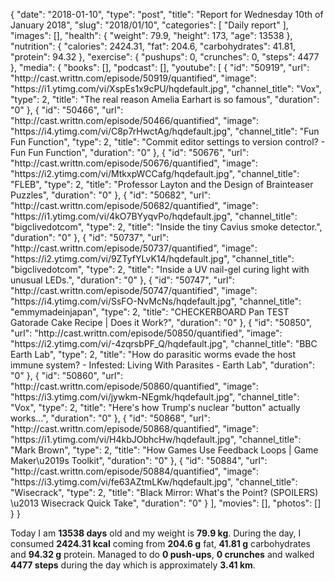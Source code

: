 {
    "date": "2018-01-10",
    "type": "post",
    "title": "Report for Wednesday 10th of January 2018",
    "slug": "2018\/01\/10",
    "categories": [
        "Daily report"
    ],
    "images": [],
    "health": {
        "weight": 79.9,
        "height": 173,
        "age": 13538
    },
    "nutrition": {
        "calories": 2424.31,
        "fat": 204.6,
        "carbohydrates": 41.81,
        "protein": 94.32
    },
    "exercise": {
        "pushups": 0,
        "crunches": 0,
        "steps": 4477
    },
    "media": {
        "books": [],
        "podcast": [],
        "youtube": [
            {
                "id": "50919",
                "url": "http:\/\/cast.writtn.com\/episode\/50919\/quantified",
                "image": "https:\/\/i1.ytimg.com\/vi\/XspEs1x9cPU\/hqdefault.jpg",
                "channel_title": "Vox",
                "type": 2,
                "title": "The real reason Amelia Earhart is so famous",
                "duration": "0"
            },
            {
                "id": "50466",
                "url": "http:\/\/cast.writtn.com\/episode\/50466\/quantified",
                "image": "https:\/\/i4.ytimg.com\/vi\/C8p7rHwctAg\/hqdefault.jpg",
                "channel_title": "Fun Fun Function",
                "type": 2,
                "title": "Commit editor settings to version control? - Fun Fun Function",
                "duration": "0"
            },
            {
                "id": "50676",
                "url": "http:\/\/cast.writtn.com\/episode\/50676\/quantified",
                "image": "https:\/\/i2.ytimg.com\/vi\/MtkxpWCCafg\/hqdefault.jpg",
                "channel_title": "FLEB",
                "type": 2,
                "title": "Professor Layton and the Design of Brainteaser Puzzles",
                "duration": "0"
            },
            {
                "id": "50682",
                "url": "http:\/\/cast.writtn.com\/episode\/50682\/quantified",
                "image": "https:\/\/i1.ytimg.com\/vi\/4kO7BYyqvPo\/hqdefault.jpg",
                "channel_title": "bigclivedotcom",
                "type": 2,
                "title": "Inside the tiny Cavius smoke detector.",
                "duration": "0"
            },
            {
                "id": "50737",
                "url": "http:\/\/cast.writtn.com\/episode\/50737\/quantified",
                "image": "https:\/\/i2.ytimg.com\/vi\/9ZTyfYLvK14\/hqdefault.jpg",
                "channel_title": "bigclivedotcom",
                "type": 2,
                "title": "Inside a UV nail-gel curing light with unusual LEDs.",
                "duration": "0"
            },
            {
                "id": "50747",
                "url": "http:\/\/cast.writtn.com\/episode\/50747\/quantified",
                "image": "https:\/\/i4.ytimg.com\/vi\/SsFO-NvMcNs\/hqdefault.jpg",
                "channel_title": "emmymadeinjapan",
                "type": 2,
                "title": "CHECKERBOARD Pan TEST Gatorade Cake Recipe | Does it Work?",
                "duration": "0"
            },
            {
                "id": "50850",
                "url": "http:\/\/cast.writtn.com\/episode\/50850\/quantified",
                "image": "https:\/\/i2.ytimg.com\/vi\/-4zqrsbPF_Q\/hqdefault.jpg",
                "channel_title": "BBC Earth Lab",
                "type": 2,
                "title": "How do parasitic worms evade the host immune system? - Infested: Living With Parasites - Earth Lab",
                "duration": "0"
            },
            {
                "id": "50860",
                "url": "http:\/\/cast.writtn.com\/episode\/50860\/quantified",
                "image": "https:\/\/i3.ytimg.com\/vi\/jywkm-NEgmk\/hqdefault.jpg",
                "channel_title": "Vox",
                "type": 2,
                "title": "Here's how Trump's nuclear \"button\" actually works...",
                "duration": "0"
            },
            {
                "id": "50868",
                "url": "http:\/\/cast.writtn.com\/episode\/50868\/quantified",
                "image": "https:\/\/i1.ytimg.com\/vi\/H4kbJObhcHw\/hqdefault.jpg",
                "channel_title": "Mark Brown",
                "type": 2,
                "title": "How Games Use Feedback Loops | Game Maker\u2019s Toolkit",
                "duration": "0"
            },
            {
                "id": "50884",
                "url": "http:\/\/cast.writtn.com\/episode\/50884\/quantified",
                "image": "https:\/\/i3.ytimg.com\/vi\/fe63AZtmLKw\/hqdefault.jpg",
                "channel_title": "Wisecrack",
                "type": 2,
                "title": "Black Mirror: What's the Point? (SPOILERS) \u2013 Wisecrack Quick Take",
                "duration": "0"
            }
        ],
        "movies": [],
        "photos": []
    }
}

Today I am <strong>13538 days</strong> old and my weight is <strong>79.9 kg</strong>. During the day, I consumed <strong>2424.31 kcal</strong> coming from <strong>204.6 g</strong> fat, <strong>41.81 g</strong> carbohydrates and <strong>94.32 g</strong> protein. Managed to do <strong>0 push-ups</strong>, <strong>0 crunches</strong> and walked <strong>4477 steps</strong> during the day which is approximately <strong>3.41 km</strong>.